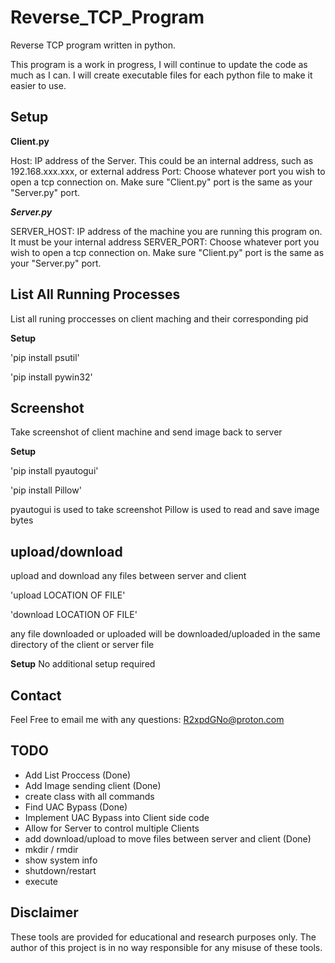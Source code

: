 # Reverse_TCP_Program
Reverse TCP program written in python.

This program is a work in progress, I will continue to update the code as much as I can. I will create executable files for each python file to make it easier to use.

## Setup

**Client.py**

Host: IP address of the Server. This could be an internal address, such as 192.168.xxx.xxx, or external address
Port: Choose whatever port you wish to open a tcp connection on. Make sure "Client.py" port is the same as your "Server.py" port.

***Server.py***

SERVER_HOST: IP address of the machine you are running this program on. It must be your internal address
SERVER_PORT: Choose whatever port you wish to open a tcp connection on. Make sure "Client.py" port is the same as your "Server.py" port.

## List All Running Processes
List all runing proccesses on client maching and their corresponding pid

**Setup**

'pip install psutil'

'pip install pywin32'

## Screenshot
Take screenshot of client machine and send image back to server

**Setup**

'pip install pyautogui'

'pip install Pillow'

pyautogui is used to take screenshot
Pillow is used to read and save image bytes

## upload/download
upload and download any files between server and client

'upload  LOCATION OF FILE'

'download LOCATION  OF FILE'

any file downloaded or uploaded will be downloaded/uploaded in the same directory of the client or server file

**Setup**
No additional setup required

## Contact
Feel Free to email me with any questions:
R2xpdGNo@proton.com

## TODO
- Add List Proccess (Done)
- Add Image sending client (Done)
- create class with all commands
- Find UAC Bypass (Done)
- Implement UAC Bypass into Client side code
- Allow for Server to control multiple Clients
- add download/upload to move files between server and client (Done)
- mkdir / rmdir
- show system info
- shutdown/restart
- execute

## Disclaimer
These tools are provided for educational and research purposes only. The author of this project is in no way responsible for any misuse of these tools.
